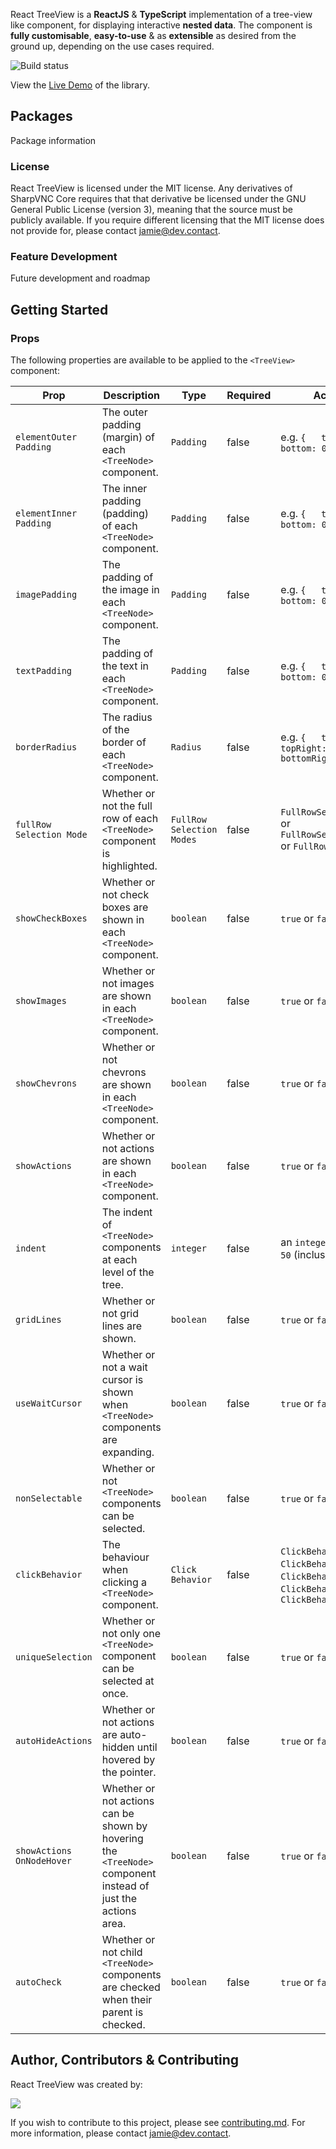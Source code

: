 React TreeView is a **ReactJS** & **TypeScript** implementation of a tree-view like component, for displaying interactive **nested data**. The component is **fully customisable**, **easy-to-use** & as **extensible** as desired from the ground up, depending on the use cases required.

![Build status](https://github.com/jamiehighfield/react-tree-view/actions/workflows/node.js.yml/badge.svg)

View the <a href="http://highfield.dev" target="_blank">Live Demo</a> of the library.

## Packages

Package information

### License

React TreeView is licensed under the MIT license. Any derivatives of SharpVNC Core requires that that derivative be licensed under the GNU General Public License (version 3), meaning that the source must be publicly available. If you require different licensing that the MIT license does not provide for, please contact [jamie@dev.contact](mailto:jamie@dev.contact).

### Feature Development

Future development and roadmap

## Getting Started

### Props

The following properties are available to be applied to the `<TreeView>` component:

| Prop                      | Description                                                                                                  | Type                      | Required | Accepted Values                                                                                                                  |
|---------------------------|--------------------------------------------------------------------------------------------------------------|---------------------------|----------|----------------------------------------------------------------------------------------------------------------------------------|
| `elementOuter Padding`    | The outer padding (margin) of each `<TreeNode>` component.                                                   | `Padding`                 | false    | e.g. `{   top: 0,   left: 0,   bottom: 0,   right: 0 }`                                                                          |
| `elementInner Padding`    | The inner padding (padding) of each `<TreeNode>` component.                                                  | `Padding`                 | false    | e.g. `{   top: 0,   left: 0,   bottom: 0,   right: 0 }`                                                                          |
| `imagePadding`            | The padding of the image in each `<TreeNode>` component.                                                     | `Padding`                 | false    | e.g. `{   top: 0,   left: 0,   bottom: 0,   right: 0 }`                                                                          |
| `textPadding`             | The padding of the text in each `<TreeNode>` component.                                                      | `Padding`                 | false    | e.g. `{   top: 0,   left: 0,   bottom: 0,   right: 0 }`                                                                          |
| `borderRadius`            | The radius of the border of each `<TreeNode>` component.                                                     | `Radius`                  | false    | e.g. `{   topLeft: 0,   topRight: 0,   bottomLeft: 0,   bottomRight: 0 }`                                                        |
| `fullRow Selection Mode`  | Whether or not the full row of each `<TreeNode>` component is highlighted.                                   | `FullRow Selection Modes` | false    | `FullRowSelectionModes.Content` or `FullRowSelectionModes.Level` or `FullRowSelectionModes.Full`                                 |
| `showCheckBoxes`          | Whether or not check boxes are shown in each `<TreeNode>` component.                                         | `boolean`                 | false    | `true` or `false`                                                                                                                |
| `showImages`              | Whether or not images are shown in each `<TreeNode>` component.                                              | `boolean`                 | false    | `true` or `false`                                                                                                                |
| `showChevrons`            | Whether or not chevrons are shown in each `<TreeNode>` component.                                            | `boolean`                 | false    | `true` or `false`                                                                                                                |
| `showActions`             | Whether or not actions are shown in each `<TreeNode>` component.                                             | `boolean`                 | false    | `true` or `false`                                                                                                                |
| `indent`                  | The indent of `<TreeNode>` components at each level of the tree.                                             | `integer`                 | false    | an `integer` value between `25` & `50` (inclusive)                                                                               |
| `gridLines`               | Whether or not grid lines are shown.                                                                         | `boolean`                 | false    | `true` or `false`                                                                                                                |
| `useWaitCursor`           | Whether or not a wait cursor is shown when `<TreeNode>` components are expanding.                            | `boolean`                 | false    | `true` or `false`                                                                                                                |
| `nonSelectable`           | Whether or not `<TreeNode>` components can be selected.                                                      | `boolean`                 | false    | `true` or `false`                                                                                                                |
| `clickBehavior`           | The behaviour when clicking a `<TreeNode>` component.                                                        | `Click Behavior`          | false    | `ClickBehavior.None` or `ClickBehavior.Select` or `ClickBehavior.Check` or `ClickBehavior.Expand` or `ClickBehavior.SelectCheck` |
| `uniqueSelection`         | Whether or not only one `<TreeNode>` component can be selected at once.                                      | `boolean`                 | false    | `true` or `false`                                                                                                                |
| `autoHideActions`         | Whether or not actions are auto-hidden until hovered by the pointer.                                         | `boolean`                 | false    | `true` or `false`                                                                                                                |
| `showActions OnNodeHover` | Whether or not actions can be shown by hovering the `<TreeNode>` component instead of just the actions area. | `boolean`                 | false    | `true` or `false`                                                                                                                |
| `autoCheck`               | Whether or not child `<TreeNode>` components are checked when their parent is checked.                       | `boolean`                 | false    | `true` or `false`                                                                                                                |

## Author, Contributors & Contributing

React TreeView was created by:

<a href="https://github.com/jamiehighfield/jamiehighfield/graphs/contributors">
  <img src="https://contrib.rocks/image?repo=jamiehighfield/jamiehighfield" />
</a>


If you wish to contribute to this project, please see [contributing.md](contributing.md). For more information, please contact [jamie@dev.contact](mailto:jamie@dev.contact).
